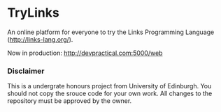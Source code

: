# TryLinks
An online platform for everyone to try the Links Programming Language (http://links-lang.org/). 

Now in production: http://devpractical.com:5000/web

### Disclaimer
This is a undergrate honours project from University of Edinburgh. You should not copy the srouce code for your own work. All changes to the repository must be approved by the owner.
